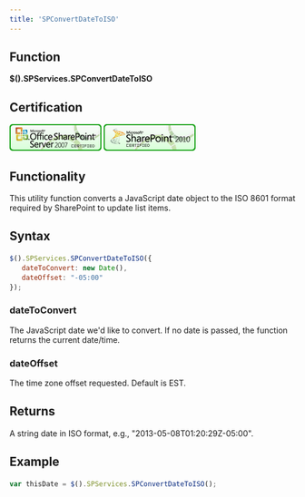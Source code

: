 ```yaml
---
title: 'SPConvertDateToISO'
---
```


## Function

**$().SPServices.SPConvertDateToISO**

## Certification

[![Certified for SharePoint 2007](../img/sp2007-cert.jpg "Certified for SharePoint 2007")](../glossary/index.md#Certification) [![Certified for SharePoint 2010](../img/sp2010-cert.jpg "Certified for SharePoint 2010")](../glossary/index.md#Certification)

## Functionality

This utility function converts a JavaScript date object to the ISO 8601 format required by SharePoint to update list items.

## Syntax

``` javascript
$().SPServices.SPConvertDateToISO({
   dateToConvert: new Date(),
   dateOffset: "-05:00"
});
```

### dateToConvert

The JavaScript date we'd like to convert. If no date is passed, the function returns the current date/time.

### dateOffset

The time zone offset requested. Default is EST.

## Returns

A string date in ISO format, e.g., "2013-05-08T01:20:29Z-05:00".

## Example

``` javascript
var thisDate = $().SPServices.SPConvertDateToISO();
```
